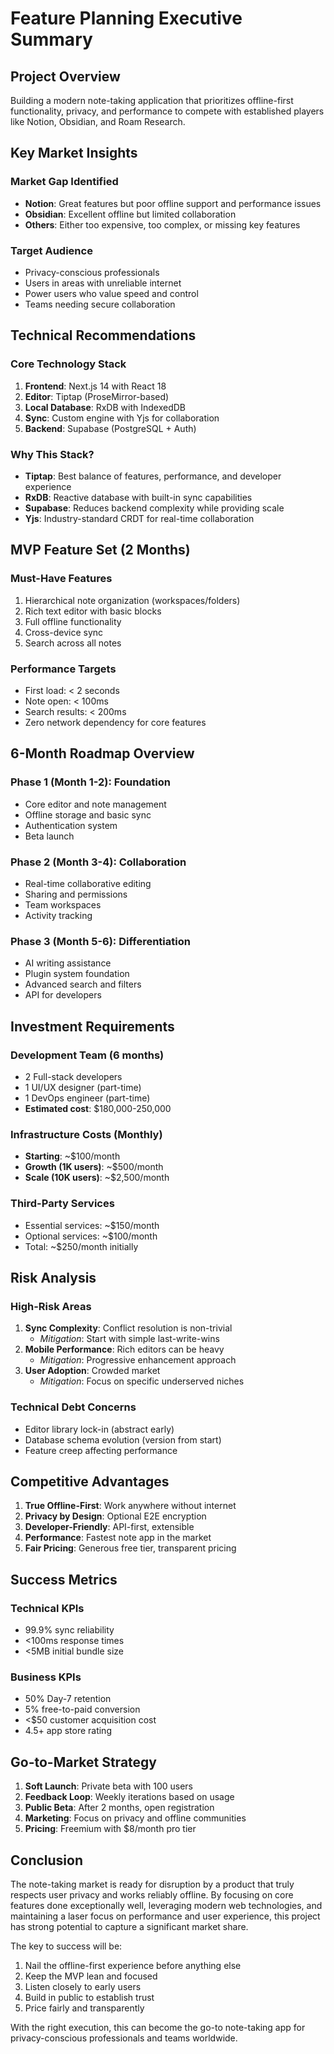 # Feature Planning Executive Summary

## Project Overview
Building a modern note-taking application that prioritizes offline-first functionality, privacy, and performance to compete with established players like Notion, Obsidian, and Roam Research.

## Key Market Insights

### Market Gap Identified
- **Notion**: Great features but poor offline support and performance issues
- **Obsidian**: Excellent offline but limited collaboration
- **Others**: Either too expensive, too complex, or missing key features

### Target Audience
- Privacy-conscious professionals
- Users in areas with unreliable internet
- Power users who value speed and control
- Teams needing secure collaboration

## Technical Recommendations

### Core Technology Stack
1. **Frontend**: Next.js 14 with React 18
2. **Editor**: Tiptap (ProseMirror-based)
3. **Local Database**: RxDB with IndexedDB
4. **Sync**: Custom engine with Yjs for collaboration
5. **Backend**: Supabase (PostgreSQL + Auth)

### Why This Stack?
- **Tiptap**: Best balance of features, performance, and developer experience
- **RxDB**: Reactive database with built-in sync capabilities
- **Supabase**: Reduces backend complexity while providing scale
- **Yjs**: Industry-standard CRDT for real-time collaboration

## MVP Feature Set (2 Months)

### Must-Have Features
1. Hierarchical note organization (workspaces/folders)
2. Rich text editor with basic blocks
3. Full offline functionality
4. Cross-device sync
5. Search across all notes

### Performance Targets
- First load: < 2 seconds
- Note open: < 100ms
- Search results: < 200ms
- Zero network dependency for core features

## 6-Month Roadmap Overview

### Phase 1 (Month 1-2): Foundation
- Core editor and note management
- Offline storage and basic sync
- Authentication system
- Beta launch

### Phase 2 (Month 3-4): Collaboration
- Real-time collaborative editing
- Sharing and permissions
- Team workspaces
- Activity tracking

### Phase 3 (Month 5-6): Differentiation
- AI writing assistance
- Plugin system foundation
- Advanced search and filters
- API for developers

## Investment Requirements

### Development Team (6 months)
- 2 Full-stack developers
- 1 UI/UX designer (part-time)
- 1 DevOps engineer (part-time)
- **Estimated cost**: $180,000-250,000

### Infrastructure Costs (Monthly)
- **Starting**: ~$100/month
- **Growth (1K users)**: ~$500/month
- **Scale (10K users)**: ~$2,500/month

### Third-Party Services
- Essential services: ~$150/month
- Optional services: ~$100/month
- Total: ~$250/month initially

## Risk Analysis

### High-Risk Areas
1. **Sync Complexity**: Conflict resolution is non-trivial
   - *Mitigation*: Start with simple last-write-wins
2. **Mobile Performance**: Rich editors can be heavy
   - *Mitigation*: Progressive enhancement approach
3. **User Adoption**: Crowded market
   - *Mitigation*: Focus on specific underserved niches

### Technical Debt Concerns
- Editor library lock-in (abstract early)
- Database schema evolution (version from start)
- Feature creep affecting performance

## Competitive Advantages

1. **True Offline-First**: Work anywhere without internet
2. **Privacy by Design**: Optional E2E encryption
3. **Developer-Friendly**: API-first, extensible
4. **Performance**: Fastest note app in the market
5. **Fair Pricing**: Generous free tier, transparent pricing

## Success Metrics

### Technical KPIs
- 99.9% sync reliability
- <100ms response times
- <5MB initial bundle size

### Business KPIs
- 50% Day-7 retention
- 5% free-to-paid conversion
- <$50 customer acquisition cost
- 4.5+ app store rating

## Go-to-Market Strategy

1. **Soft Launch**: Private beta with 100 users
2. **Feedback Loop**: Weekly iterations based on usage
3. **Public Beta**: After 2 months, open registration
4. **Marketing**: Focus on privacy and offline communities
5. **Pricing**: Freemium with $8/month pro tier

## Conclusion

The note-taking market is ready for disruption by a product that truly respects user privacy and works reliably offline. By focusing on core features done exceptionally well, leveraging modern web technologies, and maintaining a laser focus on performance and user experience, this project has strong potential to capture a significant market share.

The key to success will be:
1. Nail the offline-first experience before anything else
2. Keep the MVP lean and focused
3. Listen closely to early users
4. Build in public to establish trust
5. Price fairly and transparently

With the right execution, this can become the go-to note-taking app for privacy-conscious professionals and teams worldwide.
